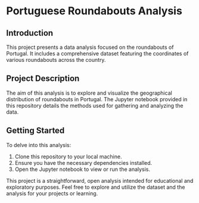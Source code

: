 # Portuguese Roundabouts Analysis

## Introduction

This project presents a data analysis focused on the roundabouts of Portugal. It includes a comprehensive dataset featuring the coordinates of various roundabouts across the country.

## Project Description

The aim of this analysis is to explore and visualize the geographical distribution of roundabouts in Portugal. The Jupyter notebook provided in this repository details the methods used for gathering and analyzing the data.

## Getting Started

To delve into this analysis:

1. Clone this repository to your local machine.
2. Ensure you have the necessary dependencies installed.
3. Open the Jupyter notebook to view or run the analysis.

This project is a straightforward, open analysis intended for educational and exploratory purposes. Feel free to explore and utilize the dataset and the analysis for your projects or learning.
